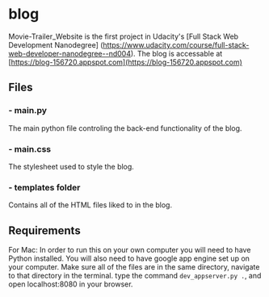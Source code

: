 # blog
Movie-Trailer_Website is the first project in Udacity's [Full Stack Web Development Nanodegree] (https://www.udacity.com/course/full-stack-web-developer-nanodegree--nd004).
The blog is accessable at [https://blog-156720.appspot.com](https://blog-156720.appspot.com)

## Files
### - main.py 
The main python file controling the back-end functionality of the blog.

### - main.css
The stylesheet used to style the blog.

### - templates folder
Contains all of the HTML files liked to in the blog.

## Requirements
For Mac:
In order to run this on your own computer you will need to have Python installed. 
You will also need to have google app engine set up on your computer.
Make sure all of the files are in the same directory, navigate to that directory in the terminal. type the command <code>dev_appserver.py .</code>, and open localhost:8080 in your browser.

